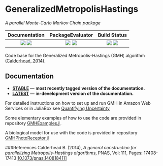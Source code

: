 # GeneralizedMetropolisHastings

*A parallel Monte-Carlo Markov Chain package*

| **Documentation**   | **PackageEvaluator**                          |      **Build Status**        |
|:-------------------:|:---------------------------------------------:|:----------------------------:|
| [![][docs-stable-img]][docs-stable-url] [![][docs-latest-img]][docs-latest-url] | [![][pkg-0.4-img]][pkg-0.4-url] [![][pkg-0.5-img]][pkg-0.5-url] | [![][travis-img]][travis-url] [![][codecov-img]][codecov-url] |


Code base for the Generalized Metropolis-Hastings (GMH) algorithm [(Calderhead, 2014)](#refs).

## Documentation

- [**STABLE**][docs-stable-url] &mdash; **most recently tagged version of the documentation.**
- [**LATEST**][docs-latest-url] &mdash; **in-development version of the documentation.**

For detailed instructions on how to set up and run GMH in Amazon Web Services or in JuliaBox see [Quantifying Uncertainty](http://quantifyinguncertainty.github.io)

Some elementary examples of how to use the code are provided in repository [GMHExamples.jl](https://github.com/QuantifyingUncertainty/GMHExamples.jl).

A biological model for use with the code is provided in repository [GMHPhotoReceptor.jl](https://github.com/QuantifyingUncertainty/GMHPhotoReceptor.jl)


###<a name="refs"/>References
Calderhead B. (2014), *A general construction for parallelizing Metropolis-Hastings algorithms*, PNAS, Vol: 111, Pages: 17408-17413 [10.1073/pnas.1408184111](http://www.pnas.org/content/111/49/17408.abstract)

[contrib-url]: https://quantifyinguncertainty.github.io/GeneralizedMetropolisHastings.jl/latest/man/contributing.html

[docs-latest-img]: https://img.shields.io/badge/docs-latest-blue.svg
[docs-latest-url]: https://quantifyinguncertainty.github.io/GeneralizedMetropolisHastings.jl/latest

[docs-stable-img]: https://img.shields.io/badge/docs-stable-blue.svg
[docs-stable-url]: https://quantifyinguncertainty.github.io/GeneralizedMetropolisHastings.jl/stable

[travis-img]: https://travis-ci.org/quantifyinguncertainty/GeneralizedMetropolisHastings.jl.svg?branch=master
[travis-url]: https://travis-ci.org/QuantifyingUncertainty/GeneralizedMetropolisHastings.jl

[appveyor-img]: https://ci.appveyor.com/api/projects/status/egdu3hrptf3mnfc6/branch/master?svg=true
[appveyor-url]: https://ci.appveyor.com/project/MichaelHatherly/GeneralizedMetropolisHastings-jl-bqgcw/branch/master

[codecov-img]: https://codecov.io/gh/quantifyinguncertainty/GeneralizedMetropolisHastings.jl/branch/master/graph/badge.svg
[codecov-url]: https://codecov.io/gh/quantifyinguncertainty/GeneralizedMetropolisHastings.jl

[issues-url]: https://github.com/quantifyinguncertainty/GeneralizedMetropolisHastings.jl/issues

[pkg-0.4-img]: http://pkg.julialang.org/badges/GeneralizedMetropolisHastings_0.4.svg
[pkg-0.4-url]: http://pkg.julialang.org/?pkg=GeneralizedMetropolisHastings
[pkg-0.5-img]: http://pkg.julialang.org/badges/GeneralizedMetropolisHastings_0.5.svg
[pkg-0.5-url]: http://pkg.julialang.org/?pkg=GeneralizedMetropolisHastings
[pkg-0.6-img]: http://pkg.julialang.org/badges/GeneralizedMetropolisHastings_0.6.svg
[pkg-0.6-url]: http://pkg.julialang.org/?pkg=GeneralizedMetropolisHastings
